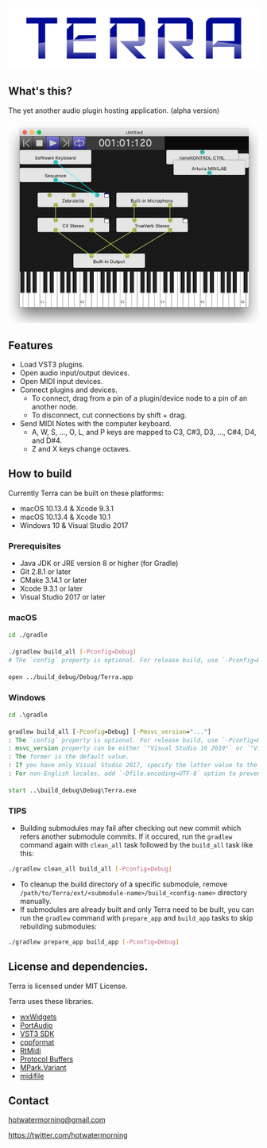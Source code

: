 ![Terra](./misc/Logo.png)

## What's this?

The yet another audio plugin hosting application. (alpha version)

![ScreenShot](./misc/ScreenShot.png)

## Features

* Load VST3 plugins.
* Open audio input/output devices.
* Open MIDI input devices.
* Connect plugins and devices.
    * To connect, drag from a pin of a plugin/device node to a pin of an another node.
    * To disconnect, cut connections by shift + drag.
* Send MIDI Notes with the computer keyboard.
    * A, W, S, ..., O, L, and P keys are mapped to C3, C#3, D3, ..., C#4, D4, and D#4.
    * Z and X keys change octaves.

## How to build

Currently Terra can be built on these platforms:

* macOS 10.13.4 & Xcode 9.3.1
* macOS 10.13.4 & Xcode 10.1
* Windows 10 & Visual Studio 2017

### Prerequisites

* Java JDK or JRE version 8 or higher (for Gradle)
* Git 2.8.1 or later
* CMake 3.14.1 or later
* Xcode 9.3.1 or later
* Visual Studio 2017 or later

### macOS

```sh
cd ./gradle

./gradlew build_all [-Pconfig=Debug]
# The `config` property is optional. For release build, use `-Pconfig=Release` instead.

open ../build_debug/Debug/Terra.app
```

### Windows

```bat
cd .\gradle

gradlew build_all [-Pconfig=Debug] [-Pmsvc_version="..."]
: The `config` property is optional. For release build, use `-Pconfig=Release` instead.
: msvc_version property can be either `"Visual Studio 16 2019"` or `"Visual Studio 15 2017"`.
: The former is the default value.
: If you have only Visual Studio 2017, specify the latter value to the property.
: For non-English locales, add `-Dfile.encoding=UTF-8` option to prevent Mojibake.

start ..\build_debug\Debug\Terra.exe
```

### TIPS

* Building submodules may fail after checking out new commit which refers another submodule commits.
If it occured, run the `gradlew` command again with `clean_all` task followed by the `build_all` task like this:

```sh
./gradlew clean_all build_all [-Pconfig=Debug]
```

* To cleanup the build directory of a specific submodule, remove `/path/to/Terra/ext/<submodule-name>/build_<config-name>` directory manually.
* If submodules are already built and only Terra need to be built, you can run the `gradlew` command with `prepare_app` and `build_app` tasks to skip rebuilding submodules:

```sh
./gradlew prepare_app build_app [-Pconfig=Debug]
```

## License and dependencies.

Terra is licensed under MIT License.

Terra uses these libraries.

* [wxWidgets](http://www.wxwidgets.org/)
* [PortAudio](http://www.portaudio.com/)
* [VST3 SDK](https://github.com/steinbergmedia/vst3sdk)
* [cppformat](http://fmtlib.net)
* [RtMidi](https://github.com/thestk/rtmidi)
* [Protocol Buffers](https://developers.google.com/protocol-buffers/)
* [MPark.Variant](https://github.com/mpark/variant)
* [midifile](https://github.com/craigsapp/midifile)

## Contact

hotwatermorning@gmail.com

https://twitter.com/hotwatermorning
